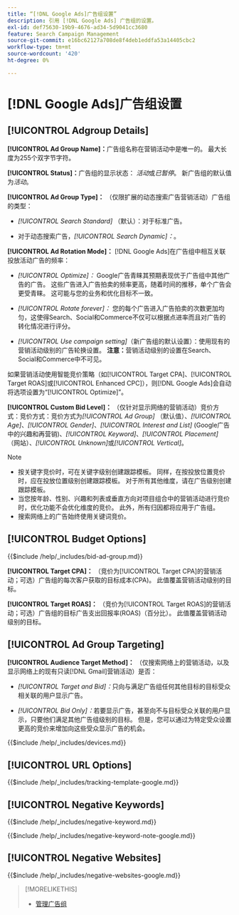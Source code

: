 ```yaml
---
title: “[!DNL Google Ads]广告组设置”
description: 引用 [!DNL Google Ads] 广告组的设置。
exl-id: def75630-19b9-4676-ad34-5d9041cc3680
feature: Search Campaign Management
source-git-commit: e16bc62127a708de8f4deb1eddfa53a14405cbc2
workflow-type: tm+mt
source-wordcount: '420'
ht-degree: 0%

---
```


# [!DNL Google Ads]广告组设置

## [!UICONTROL Adgroup Details]

**[!UICONTROL Ad Group Name]：**&#x200B;广告组名称在营销活动中是唯一的。 最大长度为255个双字节字符。

**[!UICONTROL Status]：**&#x200B;广告组的显示状态： *活动*&#x200B;或&#x200B;*已暂停*。 新广告组的默认值为&#x200B;*活动*。

**[!UICONTROL Ad Group Type]：** （仅限扩展的动态搜索广告营销活动）广告组的类型：

* *[!UICONTROL Search Standard]* （默认）：对于标准广告。

* 对于动态搜索广告，*[!UICONTROL Search Dynamic]：*。

**[!UICONTROL Ad Rotation Mode]：** [!DNL Google Ads]在广告组中相互关联投放活动广告的频率：

* *[!UICONTROL Optimize]：* Google广告青睐其预期表现优于广告组中其他广告的广告。 这些广告进入广告拍卖的频率更高，随着时间的推移，单个广告会更受青睐。 这可能与您的业务和优化目标不一致。

* *[!UICONTROL Rotate forever]：*   您的每个广告进入广告拍卖的次数更加均匀，这使得Search、Social和Commerce不仅可以根据点进率而且对广告的转化情况进行评分。

* *[!UICONTROL Use campaign setting]*（新广告组的默认设置）：使用现有的营销活动级别的广告轮换设置。 **注意：**&#x200B;营销活动级别的设置在Search、Social和Commerce中不可见。

如果营销活动使用智能竞价策略（如[!UICONTROL Target CPA]、[!UICONTROL Target ROAS]或[!UICONTROL Enhanced CPC]），则[!DNL Google Ads]会自动将选项设置为“[!UICONTROL Optimize]”。

**[!UICONTROL Custom Bid Level]：** （仅针对显示网络的营销活动）竞价方式：竞价方式：竞价方式为&#x200B;*[!UICONTROL Ad Group]* （默认值）、*[!UICONTROL Age]*、*[!UICONTROL Gender]*、*[!UICONTROL Interest and List]* (Google广告中的兴趣和再营销)、*[!UICONTROL Keyword]*、*[!UICONTROL Placement]* （网站）、*[!UICONTROL Unknown]*&#x200B;或&#x200B;*[!UICONTROL Vertical]*。

>[!NOTE]
>
>* 按关键字竞价时，可在关键字级别创建跟踪模板。 同样，在按投放位置竞价时，应在投放位置级别创建跟踪模板。 对于所有其他维度，请在广告级别创建跟踪模板。
>* 当您按年龄、性别、兴趣和列表或垂直方向对项目组合中的营销活动进行竞价时，优化功能不会优化维度的竞价。 此外，所有归因都将应用于广告组。
>* 搜索网络上的广告始终使用关键词竞价。

## [!UICONTROL Budget Options]

<!-- **[!UICONTROL Bid]:** -->

{{$include /help/_includes/bid-ad-group.md}}

**[!UICONTROL Target CPA]：** （竞价为[!UICONTROL Target CPA]的营销活动；可选）广告组的每次客户获取的目标成本(CPA)。 此值覆盖营销活动级别的目标。

**[!UICONTROL Target ROAS]：** （竞价为[!UICONTROL Target ROAS]的营销活动；可选）广告组的目标广告支出回报率(ROAS)（百分比）。 此值覆盖营销活动级别的目标。

## [!UICONTROL Ad Group Targeting]

**[!UICONTROL Audience Target Method]：** （仅搜索网络上的营销活动，以及显示网络上的现有只读[!DNL Gmail]营销活动）是否：

* *[!UICONTROL Target and Bid]：*&#x200B;只向与满足广告组任何其他目标的目标受众相关联的用户显示广告。

* *[!UICONTROL Bid Only]：*&#x200B;若要显示广告，甚至向不与目标受众关联的用户显示，只要他们满足其他广告组级别的目标。 但是，您可以通过为特定受众设置更高的竞价来增加向这些受众显示广告的机会。

<!-- **[!UICONTROL Devices]:** -->

{{$include /help/_includes/devices.md}}

## [!UICONTROL URL Options]

<!-- **[!UICONTROL Tracking Template]:** -->

{{$include /help/_includes/tracking-template-google.md}}

## [!UICONTROL Negative Keywords]

<!-- **[!UICONTROL Negative Keywords]:** -->

{{$include /help/_includes/negative-keyword.md}}

<!-- Note for **[!UICONTROL Negative Keywords]:** -->

{{$include /help/_includes/negative-keyword-note-google.md}}

## [!UICONTROL Negative Websites]

<!-- **[!UICONTROL Negative Websites]:** -->

{{$include /help/_includes/negative-websites-google.md}}

>[!MORELIKETHIS]
>
>* [管理广告组](/help/search-social-commerce/campaign-management/campaigns/ad-group-manage.md)
